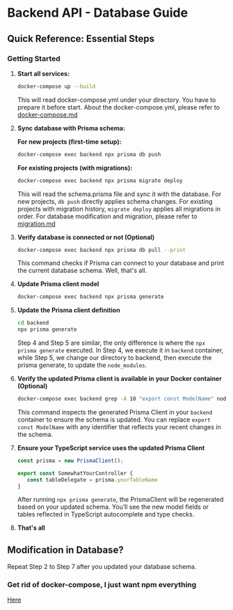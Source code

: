 # Backend API - Database Guide

## Quick Reference: Essential Steps

### Getting Started

1. **Start all services:**
   ```bash
   docker-compose up --build
   ```
   This will read docker-compose.yml under your directory. You have to prepare it before start. About the docker-compose.yml, please refer to [docker-compose.md](./docker-compose.md)

2. **Sync database with Prisma schema:**
   
   **For new projects (first-time setup):**
   ```bash
   docker-compose exec backend npx prisma db push
   ```
   
   **For existing projects (with migrations):**
   ```bash
   docker-compose exec backend npx prisma migrate deploy
   ```
   
   This will read the schema.prisma file and sync it with the database. For new projects, `db push` directly applies schema changes. For existing projects with migration history, `migrate deploy` applies all migrations in order. For database modification and migration, please refer to [migration.md](./migration.md)

3. **Verify database is connected or not (Optional)**
   ```bash
   docker-compose exec backend npx prisma db pull --print
   ```
   This command checks if Prisma can connect to your database and print the current database schema. Well, that's all.


4. **Update Prisma client model**
   ```bash
   docker-compose exec backend npx prisma generate
   ```

5. **Update the Prisma client definition**
   ```bash
   cd backend
   npx prisma generate
   ```
   Step 4 and Step 5 are similar, the only difference is where the `npx prisma generate` executed. In Step 4, we execute it in `backend` container, while Step 5, we change our directory to backend, then execute the prisma generate, to update the `node_modules`. 

6. **Verify the updated Prisma client is available in your Docker container (Optional)**
   ```bash
   docker-compose exec backend grep -A 10 "export const ModelName" node_modules/.prisma/client/index.d.ts
   ``` 
   This command inspects the generated Prisma Client in your `backend` container to ensure the schema is updated. You can replace `export const ModelName` with any identifier that reflects your recent changes in the schema.

7. **Ensure your TypeScript service uses the updated Prisma Client**
   ```typescript
   const prisma = new PrismaClient();

   export const SomewhatYourController {
      const tableDelegate = prisma.yourTableName
   }
   ```
   After running `npx prisma generate`, the PrismaClient will be regenerated based on your updated schema. You’ll see the new model fields or tables reflected in TypeScript autocomplete and type checks.

8. **That's all**


## Modification in Database?

Repeat Step 2 to Step 7 after you updated your database schema.

### Get rid of docker-compose, I just want npm everything
[Here](no-docker.md)